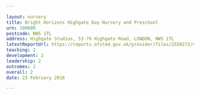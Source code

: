 ```yaml
---

layout: nursery
title: Bright Horizons Highgate Day Nursery and Preschool
urn: 100609
postcode: NW5 1TL
address: Highgate Studios, 53-79 Highgate Road, LONDON, NW5 1TL
latestReportUrl: https://reports.ofsted.gov.uk/provider/files/2550272/urn/100609.pdf
teaching: 2
development: 2
leadership: 2
outcomes: 2
overall: 2
date: 23 February 2016

---
```

